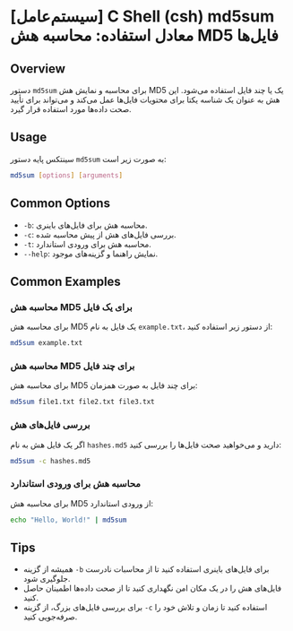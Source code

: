 # [سیستم‌عامل] C Shell (csh) md5sum معادل استفاده: محاسبه هش MD5 فایل‌ها

## Overview
دستور `md5sum` برای محاسبه و نمایش هش MD5 یک یا چند فایل استفاده می‌شود. این هش به عنوان یک شناسه یکتا برای محتویات فایل‌ها عمل می‌کند و می‌تواند برای تأیید صحت داده‌ها مورد استفاده قرار گیرد.

## Usage
سینتکس پایه دستور `md5sum` به صورت زیر است:

```bash
md5sum [options] [arguments]
```

## Common Options
- `-b`: محاسبه هش برای فایل‌های باینری.
- `-c`: بررسی فایل‌های هش از پیش محاسبه شده.
- `-t`: محاسبه هش برای ورودی استاندارد.
- `--help`: نمایش راهنما و گزینه‌های موجود.

## Common Examples
### محاسبه هش MD5 برای یک فایل
برای محاسبه هش MD5 یک فایل به نام `example.txt`، از دستور زیر استفاده کنید:

```bash
md5sum example.txt
```

### محاسبه هش MD5 برای چند فایل
برای محاسبه هش MD5 برای چند فایل به صورت همزمان:

```bash
md5sum file1.txt file2.txt file3.txt
```

### بررسی فایل‌های هش
اگر یک فایل هش به نام `hashes.md5` دارید و می‌خواهید صحت فایل‌ها را بررسی کنید:

```bash
md5sum -c hashes.md5
```

### محاسبه هش برای ورودی استاندارد
برای محاسبه هش MD5 از ورودی استاندارد:

```bash
echo "Hello, World!" | md5sum
```

## Tips
- همیشه از گزینه `-b` برای فایل‌های باینری استفاده کنید تا از محاسبات نادرست جلوگیری شود.
- فایل‌های هش را در یک مکان امن نگهداری کنید تا از صحت داده‌ها اطمینان حاصل کنید.
- برای بررسی فایل‌های بزرگ، از گزینه `-c` استفاده کنید تا زمان و تلاش خود را صرفه‌جویی کنید.